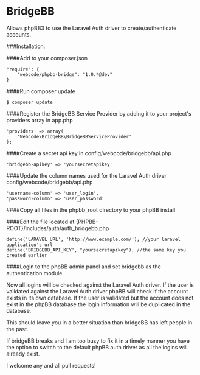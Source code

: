 BridgeBB
===========

Allows phpBB3 to use the Laravel Auth driver to create/authenticate accounts.

###Installation:

####Add to your composer.json
```
"require": {
    "webcode/phpbb-bridge": "1.0.*@dev"
}
```

####Run composer update
```
$ composer update
```

####Register the BridgeBB Service Provider by adding it to your project's providers array in app.php
```
'providers' => array(
    'Webcode\BridgeBB\BridgeBBServiceProvider'
);
```

####Create a secret api key in config/webcode/bridgebb/api.php
```
'bridgebb-apikey' => 'yoursecretapikey'
```

####Update the column names used for the Laravel Auth driver config/webcode/bridgebb/api.php
```
'username-column' => 'user_login',
'password-column' => 'user_password'
```

####Copy all files in the phpbb_root directory to your phpBB install

####Edit the file located at {PHPBB-ROOT}/includes/auth/auth_bridgebb.php
```
define('LARAVEL_URL', 'http://www.example.com/'); //your laravel application's url
define('BRIDGEBB_API_KEY', "yoursecretapikey"); //the same key you created earlier
```

####Login to the phpBB admin panel and set bridgebb as the authentication module

Now all logins will be checked against the Laravel Auth driver.
If the user is validated against the Laravel Auth driver phpBB will check if the 
account exists in its own database. If the user is validated but the account does 
not exist in the phpBB database the login information will be duplicated in the database.

This should leave you in a better situation than bridgeBB has left people in the past.

If bridgeBB breaks and I am too busy to fix it in a timely manner you have the option 
to switch to the default phpBB auth driver as all the logins will already exist.

I welcome any and all pull requests!
